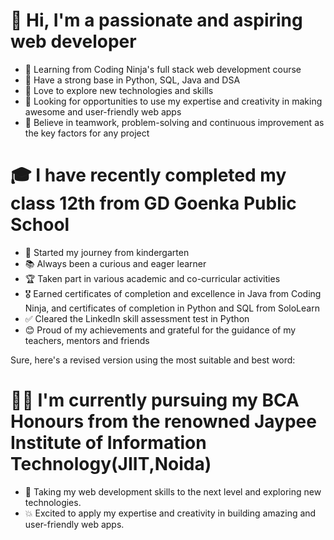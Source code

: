 # 👋 Hi, I'm a passionate and aspiring web developer
- 🚀 Learning from Coding Ninja's full stack web development course
- 💪 Have a strong base in Python, SQL, Java and DSA
- 🌱 Love to explore new technologies and skills
- 🔎 Looking for opportunities to use my expertise and creativity in making awesome and user-friendly web apps
- 🙌 Believe in teamwork, problem-solving and continuous improvement as the key factors for any project

# 🎓 I have recently completed my class 12th from GD Goenka Public School
- 🏫 Started my journey from kindergarten
- 📚 Always been a curious and eager learner
- 🏆 Taken part in various academic and co-curricular activities
- 🎖 Earned certificates of completion and excellence in Java from Coding Ninja, and certificates of completion in Python and SQL from SoloLearn
- ✅ Cleared the LinkedIn skill assessment test in Python
- 😊 Proud of my achievements and grateful for the guidance of my teachers, mentors and friends

Sure, here's a revised version using the most suitable and best word:

# 👩‍💻 I'm currently pursuing my BCA Honours from the renowned Jaypee Institute of Information Technology(JIIT,Noida)
- 🚀 Taking my web development skills to the next level and exploring new technologies.
- 💥 Excited to apply my expertise and creativity in building amazing and user-friendly web apps.

